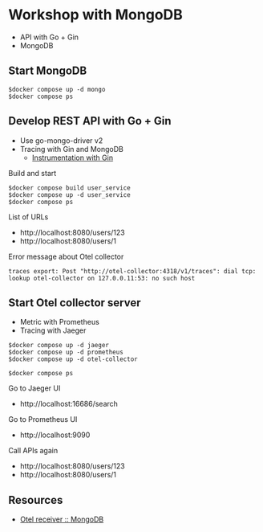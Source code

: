 # Workshop with MongoDB
* API with Go + Gin
* MongoDB

## Start MongoDB
```
$docker compose up -d mongo
$docker compose ps
```

## Develop REST API with Go + Gin
* Use go-mongo-driver v2
* Tracing with Gin and MongoDB
  * [Instrumentation with Gin](https://github.com/open-telemetry/opentelemetry-go-contrib/tree/main/instrumentation)


Build and start
```
$docker compose build user_service
$docker compose up -d user_service
$docker compose ps
```

List of URLs
* http://localhost:8080/users/123
* http://localhost:8080/users/1

Error message about Otel collector
```
traces export: Post "http://otel-collector:4318/v1/traces": dial tcp: lookup otel-collector on 127.0.0.11:53: no such host
```

## Start Otel collector server
* Metric with Prometheus
* Tracing with Jaeger

```
$docker compose up -d jaeger
$docker compose up -d prometheus
$docker compose up -d otel-collector

$docker compose ps
```

Go to Jaeger UI
* http://localhost:16686/search

Go to Prometheus UI
* http://localhost:9090

Call APIs again
* http://localhost:8080/users/123
* http://localhost:8080/users/1

## Resources
* [Otel receiver :: MongoDB ](https://github.com/open-telemetry/opentelemetry-collector-contrib/tree/main/receiver/mongodbreceiver)